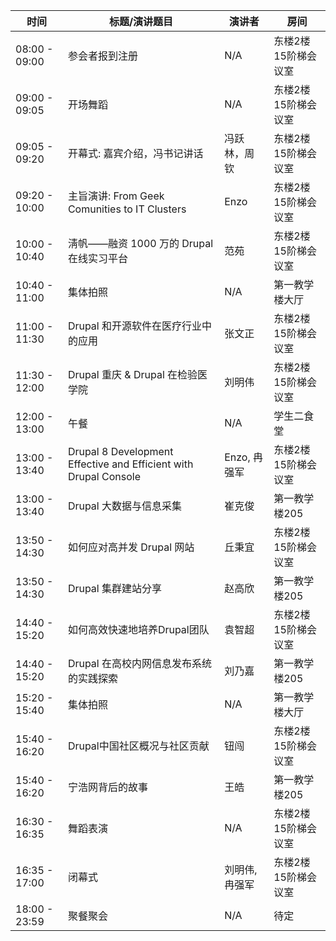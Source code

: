 |时间|标题/演讲题目|演讲者|房间|
|---|---|---|---|
|08:00 - 09:00|参会者报到注册|	N/A|东楼2楼15阶梯会议室 |
|09:00 - 09:05|开场舞蹈|N/A|东楼2楼15阶梯会议室 |
|09:05 - 09:20|开幕式: 嘉宾介绍，冯书记讲话|冯跃林，周钦|东楼2楼15阶梯会议室 |
|09:20 - 10:00|主旨演讲: From Geek Comunities to IT Clusters|Enzo|东楼2楼15阶梯会议室 |
|10:00 - 10:40|淸帆——融资 1000 万的 Drupal 在线实习平台 |范苑|东楼2楼15阶梯会议室|
|10:40 - 11:00|集体拍照 |N/A|第一教学楼大厅|
|11:00 - 11:30|Drupal 和开源软件在医疗行业中的应用|张文正|东楼2楼15阶梯会议室 |
|11:30 - 12:00|Drupal 重庆 & Drupal 在检验医学院|刘明伟|东楼2楼15阶梯会议室 |
|12:00 - 13:00|午餐	|N/A	|学生二食堂|
|13:00 - 13:40|Drupal 8 Development Effective and Efficient with Drupal Console|Enzo, 冉强军|东楼2楼15阶梯会议室|
|13:00 - 13:40|Drupal 大数据与信息采集|崔克俊|第一教学楼205|
|13:50 - 14:30|如何应对高并发 Drupal 网站|丘秉宜|东楼2楼15阶梯会议室 |
|13:50 - 14:30|Drupal 集群建站分享|赵高欣|第一教学楼205|
|14:40 - 15:20|如何高效快速地培养Drupal团队|袁智超|东楼2楼15阶梯会议室 |
|14:40 - 15:20|Drupal 在高校内网信息发布系统的实践探索|刘乃嘉|第一教学楼205|
|15:20 - 15:40| 集体拍照	|N/A|第一教学楼大厅|
|15:40 - 16:20|Drupal中国社区概况与社区贡献|钮闯|东楼2楼15阶梯会议室 |
|15:40 - 16:20|宁浩网背后的故事|王皓|第一教学楼205|
|16:30 - 16:35|舞蹈表演	|N/A|东楼2楼15阶梯会议室|
|16:35 - 17:00|闭幕式	|刘明伟, 冉强军|东楼2楼15阶梯会议室 |
|18:00 - 23:59|聚餐聚会|N/A|	待定|
